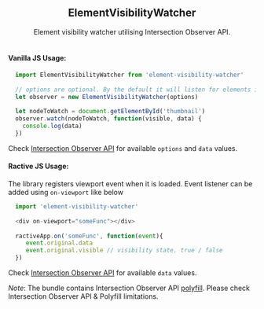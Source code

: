 <h2 align="center">ElementVisibilityWatcher</h2>
<div align="center"> Element visibility watcher utilising Intersection Observer API. </div>
<br />

#### Vanilla JS Usage:

```javascript
  import ElementVisibilityWatcher from 'element-visibility-watcher'
  
  // options are optional. By the default it will listen for elements inside the parent document
  let observer = new ElementVisibilityWatcher(options)
  
  let nodeToWatch = document.getElementById('thumbnail')
  observer.watch(nodeToWatch, function(visible, data) {
    console.log(data)
  })
```
Check [Intersection Observer API](https://developer.mozilla.org/en-US/docs/Web/API/Intersection_Observer_API#Creating_an_intersection_observer) for available `options` and `data` values.

#### Ractive JS Usage:
The library registers viewport event when it is loaded. Event listener can be added using `on-viewport` like below

```javascript
  import 'element-visibility-watcher'
  
  <div on-viewport="someFunc"></div>
  
  ractiveApp.on('someFunc', function(event){
     event.original.data
     event.original.visible // visibility state. true / false
  })
```

Check [Intersection Observer API](https://developer.mozilla.org/en-US/docs/Web/API/Intersection_Observer_API#Creating_an_intersection_observer) for available `data` values.

*Note*: The bundle contains Intersection Observer API [polyfill](https://github.com/w3c/IntersectionObserver/tree/master/polyfill). Please check Intersection Observer API & Polyfill limitations.
